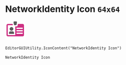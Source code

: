 # NetworkIdentity Icon `64x64`
<img src="/img/NetworkIdentity%20Icon.png" width=64 height=64>

``` CSharp
EditorGUIUtility.IconContent("NetworkIdentity Icon")
```
```
NetworkIdentity Icon
```
